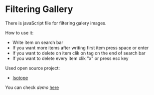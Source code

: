 # Filtering Gallery

There is javaScript file for filtering galery images.

How to use it:

  - Write item on search bar
  - If you want more items after writing first item press space or enter
  - If you want to delete on item clik on tag on the end of search bar
  - If you want to delete every item clik "x" or press esc key
  
 Used open source project:
 
 * [Isotope](http://isotope.metafizzy.co/)
 
 You can check *demo* [here](https://megaplast.rs/galerija/)
